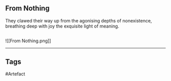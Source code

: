 ## From Nothing
They clawed their way up from the agonising depths of nonexistence,
breathing deep with joy the exquisite light of meaning.
## 
![[From Nothing.png]]

---
## Tags
#Artefact